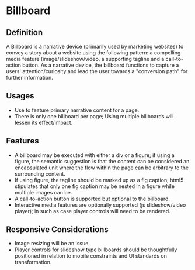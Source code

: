 # Billboard

## Definition

A Billboard is a narrative device (primarily used by marketing websites) to convey a story about a website using the following pattern: a compelling media feature (image/slideshow/video, a supporting tagline and a call-to-action button. As a narrative device, the billboard functions to capture a users' attention/curiosity and lead the user towards a "conversion path" for further information. 

## Usages

* Use to feature primary narrative content for a page. 
* There is only one billboard per page; Using multiple billboards will lessen its effect/impact.

## Features
* A billboard may be executed with either a div or a figure; if using a figure, the semantic suggestion is that the content can be considered an encapsulated unit where the flow within the page can be arbitrary to the surrounding content.
* If using figure, the tagline should be marked up as a fig caption; html5 stipulates that only one fig caption may be nested in a figure while multiple images can be.
* A call-to-action button is supported but optional to the billboard. 
* Interactive media features are optionally supported (js slideshow/video player); in such as case player controls will need to be rendered.


## Responsive Considerations

* Image resizing will be an issue. 
* Player controls for slideshow type billboards should be thoughtfully positioned in relation to mobile constraints and UI standards on transformation.
